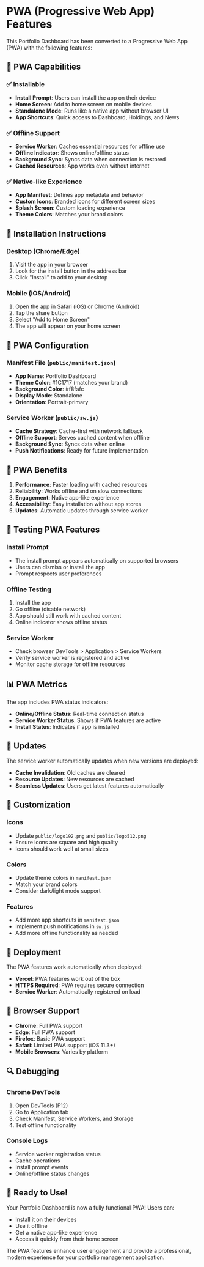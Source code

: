 # PWA (Progressive Web App) Features

This Portfolio Dashboard has been converted to a Progressive Web App (PWA) with the following features:

## 🚀 PWA Capabilities

### ✅ Installable
- **Install Prompt**: Users can install the app on their device
- **Home Screen**: Add to home screen on mobile devices
- **Standalone Mode**: Runs like a native app without browser UI
- **App Shortcuts**: Quick access to Dashboard, Holdings, and News

### ✅ Offline Support
- **Service Worker**: Caches essential resources for offline use
- **Offline Indicator**: Shows online/offline status
- **Background Sync**: Syncs data when connection is restored
- **Cached Resources**: App works even without internet

### ✅ Native-like Experience
- **App Manifest**: Defines app metadata and behavior
- **Custom Icons**: Branded icons for different screen sizes
- **Splash Screen**: Custom loading experience
- **Theme Colors**: Matches your brand colors

## 📱 Installation Instructions

### Desktop (Chrome/Edge)
1. Visit the app in your browser
2. Look for the install button in the address bar
3. Click "Install" to add to your desktop

### Mobile (iOS/Android)
1. Open the app in Safari (iOS) or Chrome (Android)
2. Tap the share button
3. Select "Add to Home Screen"
4. The app will appear on your home screen

## 🔧 PWA Configuration

### Manifest File (`public/manifest.json`)
- **App Name**: Portfolio Dashboard
- **Theme Color**: #1C1717 (matches your brand)
- **Background Color**: #f8fafc
- **Display Mode**: Standalone
- **Orientation**: Portrait-primary

### Service Worker (`public/sw.js`)
- **Cache Strategy**: Cache-first with network fallback
- **Offline Support**: Serves cached content when offline
- **Background Sync**: Syncs data when online
- **Push Notifications**: Ready for future implementation

## 🎯 PWA Benefits

1. **Performance**: Faster loading with cached resources
2. **Reliability**: Works offline and on slow connections
3. **Engagement**: Native app-like experience
4. **Accessibility**: Easy installation without app stores
5. **Updates**: Automatic updates through service worker

## 🧪 Testing PWA Features

### Install Prompt
- The install prompt appears automatically on supported browsers
- Users can dismiss or install the app
- Prompt respects user preferences

### Offline Testing
1. Install the app
2. Go offline (disable network)
3. App should still work with cached content
4. Online indicator shows offline status

### Service Worker
- Check browser DevTools > Application > Service Workers
- Verify service worker is registered and active
- Monitor cache storage for offline resources

## 📊 PWA Metrics

The app includes PWA status indicators:
- **Online/Offline Status**: Real-time connection status
- **Service Worker Status**: Shows if PWA features are active
- **Install Status**: Indicates if app is installed

## 🔄 Updates

The service worker automatically updates when new versions are deployed:
- **Cache Invalidation**: Old caches are cleared
- **Resource Updates**: New resources are cached
- **Seamless Updates**: Users get latest features automatically

## 🎨 Customization

### Icons
- Update `public/logo192.png` and `public/logo512.png`
- Ensure icons are square and high quality
- Icons should work well at small sizes

### Colors
- Update theme colors in `manifest.json`
- Match your brand colors
- Consider dark/light mode support

### Features
- Add more app shortcuts in `manifest.json`
- Implement push notifications in `sw.js`
- Add more offline functionality as needed

## 🚀 Deployment

The PWA features work automatically when deployed:
- **Vercel**: PWA features work out of the box
- **HTTPS Required**: PWA requires secure connection
- **Service Worker**: Automatically registered on load

## 📱 Browser Support

- **Chrome**: Full PWA support
- **Edge**: Full PWA support
- **Firefox**: Basic PWA support
- **Safari**: Limited PWA support (iOS 11.3+)
- **Mobile Browsers**: Varies by platform

## 🔍 Debugging

### Chrome DevTools
1. Open DevTools (F12)
2. Go to Application tab
3. Check Manifest, Service Workers, and Storage
4. Test offline functionality

### Console Logs
- Service worker registration status
- Cache operations
- Install prompt events
- Online/offline status changes

## 🎉 Ready to Use!

Your Portfolio Dashboard is now a fully functional PWA! Users can:
- Install it on their devices
- Use it offline
- Get a native app-like experience
- Access it quickly from their home screen

The PWA features enhance user engagement and provide a professional, modern experience for your portfolio management application.


